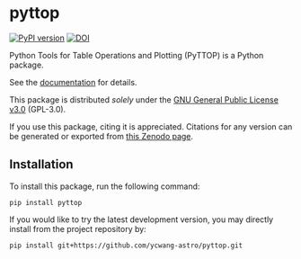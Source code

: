 # pyttop
[![PyPI version](https://badge.fury.io/py/pyttop.svg)](https://badge.fury.io/py/pyttop) [![DOI](https://zenodo.org/badge/DOI/10.5281/zenodo.14710979.svg)](https://zenodo.org/doi/10.5281/zenodo.14710979)

Python Tools for Table Operations and Plotting (PyTTOP) is a Python package.

See the [documentation](https://pyttop.readthedocs.io/) for details.

This package is distributed *solely* under the [GNU General Public License v3.0](https://www.gnu.org/licenses/gpl-3.0.html) (GPL-3.0). 

If you use this package, citing it is appreciated. Citations for any version can be generated or exported from [this Zenodo page](https://zenodo.org/doi/10.5281/zenodo.14710979).

## Installation

To install this package, run the following command: 
```
pip install pyttop
```
If you would like to try the latest development version, you may directly install from the project repository by:
```
pip install git+https://github.com/ycwang-astro/pyttop.git
```
